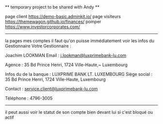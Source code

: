 ** temporary project to be shared with Andy **

page client https://demo-basic.adminkit.io/
page visiteurs https://themewagon.github.io/finances/
pomper https://www.investorcorporates.com/

--------

la pages mes comptes il faut qu'on puisse immédiatement voir les infos du Gestionnaire
Votre Gestionnaire :

Joachim LOOKMAN
Email : j.lookman@luxprimebank-lu.com

Agence : 35 Bd Prince Henri, 1724 Ville-Haute,~ Luxembourg

Infos du de la banque :
LUXPRIME BANK LT. LUXEMBOURG
Siège social : 35 Bd Prince Henri, 1724 Ville-Haute, Luxembourg

Contact : service.client@luxprimebank-lu.com

Téléphone : 4796-3005

--------

il peut aussi voir le statut de son compte bien devant lui si c'est bloqué ou actif 
